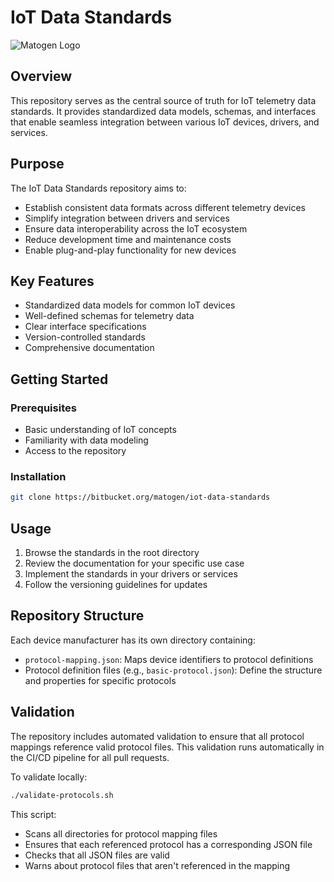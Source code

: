 # IoT Data Standards

![Matogen Logo](https://v1.test.app.cypherview.net/assets/images/logo.svg)

## Overview

This repository serves as the central source of truth for IoT telemetry data standards. It provides standardized data models, schemas, and interfaces that enable seamless integration between various IoT devices, drivers, and services.

## Purpose

The IoT Data Standards repository aims to:
- Establish consistent data formats across different telemetry devices
- Simplify integration between drivers and services
- Ensure data interoperability across the IoT ecosystem
- Reduce development time and maintenance costs
- Enable plug-and-play functionality for new devices

## Key Features

- Standardized data models for common IoT devices
- Well-defined schemas for telemetry data
- Clear interface specifications
- Version-controlled standards
- Comprehensive documentation

## Getting Started

### Prerequisites
- Basic understanding of IoT concepts
- Familiarity with data modeling
- Access to the repository

### Installation
```bash
git clone https://bitbucket.org/matogen/iot-data-standards
```

## Usage

1. Browse the standards in the root directory
2. Review the documentation for your specific use case
3. Implement the standards in your drivers or services
4. Follow the versioning guidelines for updates

## Repository Structure

Each device manufacturer has its own directory containing:
- `protocol-mapping.json`: Maps device identifiers to protocol definitions
- Protocol definition files (e.g., `basic-protocol.json`): Define the structure and properties for specific protocols

## Validation

The repository includes automated validation to ensure that all protocol mappings reference valid protocol files. This validation runs automatically in the CI/CD pipeline for all pull requests.

To validate locally:
```bash
./validate-protocols.sh
```

This script:
- Scans all directories for protocol mapping files
- Ensures that each referenced protocol has a corresponding JSON file
- Checks that all JSON files are valid
- Warns about protocol files that aren't referenced in the mapping